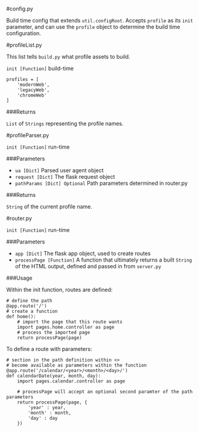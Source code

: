#config.py

Build time config that extends `util.configRoot`.  Accepts `profile` as its `init` parameter, and can use the `profile` object to determine the build time configuration.

#profileList.py

This list tells `build.py` what profile assets to build. 

`init [Function]` build-time

	profiles = [
		'modernWeb',
		'legacyWeb',
		'chromeWeb'
	]

###Returns

`List` of `Strings` representing the profile names.

#profileParser.py

`init [Function]` run-time

###Parameters

- `ua [Dict]` Parsed user agent object 
- `request [Dict]` The flask request object 
- `pathParams [Dict] Optional` Path parameters determined in router.py

###Returns

`String` of the current profile name.

#router.py

`init [Function]` run-time

###Parameters

- `app [Dict]` The flask app object, used to create routes
- `processPage [Function]` A function that ultimately returns a built `String` of the HTML output, defined and passed in from `server.py`

###Usage

Within the init function, routes are defined:
	
	# define the path
	@app.route('/') 
	# create a function
	def home():
		# import the page that this route wants
		import pages.home.controller as page
		# process the imported page
		return processPage(page)

To define a route with parameters:
	
	# section in the path definition within <> 
	# become available as parameters within the function
	@app.route('/calendar/<year>/<month>/<day>/')
	def calendarDate(year, month, day):
		import pages.calendar.controller as page
		
		# processPage will accept an optional second paramter of the path parameters
		return processPage(page, {
			'year' : year,
			'month' : month,
			'day' : day
		})
	
